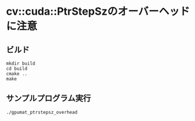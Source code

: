 # cv::cuda::PtrStepSzのオーバーヘッドに注意

## ビルド

```shell
mkdir build
cd build
cmake ..
make
```

## サンプルプログラム実行

```shell
./gpumat_ptrstepsz_overhead
```
